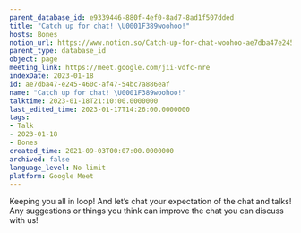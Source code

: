 ```yaml
---
parent_database_id: e9339446-880f-4ef0-8ad7-8ad1f507dded
title: "Catch up for chat! \U0001F389woohoo!"
hosts: Bones
notion_url: https://www.notion.so/Catch-up-for-chat-woohoo-ae7dba47e245460caf4754bc7a886eaf
parent_type: database_id
object: page
meeting_link: https://meet.google.com/jii-vdfc-nre
indexDate: 2023-01-18
id: ae7dba47-e245-460c-af47-54bc7a886eaf
name: "Catch up for chat! \U0001F389woohoo!"
talktime: 2023-01-18T21:10:00.0000000
last_edited_time: 2023-01-17T14:26:00.0000000
tags:
- Talk
- 2023-01-18
- Bones
created_time: 2021-09-03T00:07:00.0000000
archived: false
language_level: No limit
platform: Google Meet
---
```


Keeping you all in loop! And let’s chat your expectation of the chat and talks!
Any suggestions or things you think can improve the chat you can discuss with us!





